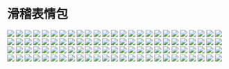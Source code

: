 # 滑稽表情包

![](https://cdn.jsdelivr.net/gh/2x-ercha/twikoo-magic/image/huaji/huaji(1).gif)
![](https://cdn.jsdelivr.net/gh/2x-ercha/twikoo-magic/image/huaji/huaji(1).jpg)
![](https://cdn.jsdelivr.net/gh/2x-ercha/twikoo-magic/image/huaji/huaji(1).png)
![](https://cdn.jsdelivr.net/gh/2x-ercha/twikoo-magic/image/huaji/huaji(10).gif)
![](https://cdn.jsdelivr.net/gh/2x-ercha/twikoo-magic/image/huaji/huaji(10).jpg)
![](https://cdn.jsdelivr.net/gh/2x-ercha/twikoo-magic/image/huaji/huaji(11).gif)
![](https://cdn.jsdelivr.net/gh/2x-ercha/twikoo-magic/image/huaji/huaji(11).jpg)
![](https://cdn.jsdelivr.net/gh/2x-ercha/twikoo-magic/image/huaji/huaji(12).gif)
![](https://cdn.jsdelivr.net/gh/2x-ercha/twikoo-magic/image/huaji/huaji(12).jpg)
![](https://cdn.jsdelivr.net/gh/2x-ercha/twikoo-magic/image/huaji/huaji(13).gif)
![](https://cdn.jsdelivr.net/gh/2x-ercha/twikoo-magic/image/huaji/huaji(13).jpg)
![](https://cdn.jsdelivr.net/gh/2x-ercha/twikoo-magic/image/huaji/huaji(14).gif)
![](https://cdn.jsdelivr.net/gh/2x-ercha/twikoo-magic/image/huaji/huaji(14).jpg)
![](https://cdn.jsdelivr.net/gh/2x-ercha/twikoo-magic/image/huaji/huaji(15).gif)
![](https://cdn.jsdelivr.net/gh/2x-ercha/twikoo-magic/image/huaji/huaji(15).jpg)
![](https://cdn.jsdelivr.net/gh/2x-ercha/twikoo-magic/image/huaji/huaji(16).gif)
![](https://cdn.jsdelivr.net/gh/2x-ercha/twikoo-magic/image/huaji/huaji(16).jpg)
![](https://cdn.jsdelivr.net/gh/2x-ercha/twikoo-magic/image/huaji/huaji(17).gif)
![](https://cdn.jsdelivr.net/gh/2x-ercha/twikoo-magic/image/huaji/huaji(17).jpg)
![](https://cdn.jsdelivr.net/gh/2x-ercha/twikoo-magic/image/huaji/huaji(18).gif)
![](https://cdn.jsdelivr.net/gh/2x-ercha/twikoo-magic/image/huaji/huaji(18).jpg)
![](https://cdn.jsdelivr.net/gh/2x-ercha/twikoo-magic/image/huaji/huaji(19).gif)
![](https://cdn.jsdelivr.net/gh/2x-ercha/twikoo-magic/image/huaji/huaji(19).jpg)
![](https://cdn.jsdelivr.net/gh/2x-ercha/twikoo-magic/image/huaji/huaji(2).gif)
![](https://cdn.jsdelivr.net/gh/2x-ercha/twikoo-magic/image/huaji/huaji(2).jpg)
![](https://cdn.jsdelivr.net/gh/2x-ercha/twikoo-magic/image/huaji/huaji(2).png)
![](https://cdn.jsdelivr.net/gh/2x-ercha/twikoo-magic/image/huaji/huaji(20).gif)
![](https://cdn.jsdelivr.net/gh/2x-ercha/twikoo-magic/image/huaji/huaji(20).jpg)
![](https://cdn.jsdelivr.net/gh/2x-ercha/twikoo-magic/image/huaji/huaji(21).gif)
![](https://cdn.jsdelivr.net/gh/2x-ercha/twikoo-magic/image/huaji/huaji(21).jpg)
![](https://cdn.jsdelivr.net/gh/2x-ercha/twikoo-magic/image/huaji/huaji(22).gif)
![](https://cdn.jsdelivr.net/gh/2x-ercha/twikoo-magic/image/huaji/huaji(22).jpg)
![](https://cdn.jsdelivr.net/gh/2x-ercha/twikoo-magic/image/huaji/huaji(23).gif)
![](https://cdn.jsdelivr.net/gh/2x-ercha/twikoo-magic/image/huaji/huaji(23).jpg)
![](https://cdn.jsdelivr.net/gh/2x-ercha/twikoo-magic/image/huaji/huaji(24).gif)
![](https://cdn.jsdelivr.net/gh/2x-ercha/twikoo-magic/image/huaji/huaji(24).jpg)
![](https://cdn.jsdelivr.net/gh/2x-ercha/twikoo-magic/image/huaji/huaji(25).gif)
![](https://cdn.jsdelivr.net/gh/2x-ercha/twikoo-magic/image/huaji/huaji(25).jpg)
![](https://cdn.jsdelivr.net/gh/2x-ercha/twikoo-magic/image/huaji/huaji(26).gif)
![](https://cdn.jsdelivr.net/gh/2x-ercha/twikoo-magic/image/huaji/huaji(26).jpg)
![](https://cdn.jsdelivr.net/gh/2x-ercha/twikoo-magic/image/huaji/huaji(27).gif)
![](https://cdn.jsdelivr.net/gh/2x-ercha/twikoo-magic/image/huaji/huaji(27).jpg)
![](https://cdn.jsdelivr.net/gh/2x-ercha/twikoo-magic/image/huaji/huaji(28).gif)
![](https://cdn.jsdelivr.net/gh/2x-ercha/twikoo-magic/image/huaji/huaji(28).jpg)
![](https://cdn.jsdelivr.net/gh/2x-ercha/twikoo-magic/image/huaji/huaji(29).gif)
![](https://cdn.jsdelivr.net/gh/2x-ercha/twikoo-magic/image/huaji/huaji(29).jpg)
![](https://cdn.jsdelivr.net/gh/2x-ercha/twikoo-magic/image/huaji/huaji(3).gif)
![](https://cdn.jsdelivr.net/gh/2x-ercha/twikoo-magic/image/huaji/huaji(3).jpg)
![](https://cdn.jsdelivr.net/gh/2x-ercha/twikoo-magic/image/huaji/huaji(3).png)
![](https://cdn.jsdelivr.net/gh/2x-ercha/twikoo-magic/image/huaji/huaji(30).gif)
![](https://cdn.jsdelivr.net/gh/2x-ercha/twikoo-magic/image/huaji/huaji(30).jpg)
![](https://cdn.jsdelivr.net/gh/2x-ercha/twikoo-magic/image/huaji/huaji(31).gif)
![](https://cdn.jsdelivr.net/gh/2x-ercha/twikoo-magic/image/huaji/huaji(31).jpg)
![](https://cdn.jsdelivr.net/gh/2x-ercha/twikoo-magic/image/huaji/huaji(32).gif)
![](https://cdn.jsdelivr.net/gh/2x-ercha/twikoo-magic/image/huaji/huaji(32).jpg)
![](https://cdn.jsdelivr.net/gh/2x-ercha/twikoo-magic/image/huaji/huaji(33).gif)
![](https://cdn.jsdelivr.net/gh/2x-ercha/twikoo-magic/image/huaji/huaji(33).jpg)
![](https://cdn.jsdelivr.net/gh/2x-ercha/twikoo-magic/image/huaji/huaji(34).gif)
![](https://cdn.jsdelivr.net/gh/2x-ercha/twikoo-magic/image/huaji/huaji(34).jpg)
![](https://cdn.jsdelivr.net/gh/2x-ercha/twikoo-magic/image/huaji/huaji(35).gif)
![](https://cdn.jsdelivr.net/gh/2x-ercha/twikoo-magic/image/huaji/huaji(35).jpg)
![](https://cdn.jsdelivr.net/gh/2x-ercha/twikoo-magic/image/huaji/huaji(36).gif)
![](https://cdn.jsdelivr.net/gh/2x-ercha/twikoo-magic/image/huaji/huaji(36).jpg)
![](https://cdn.jsdelivr.net/gh/2x-ercha/twikoo-magic/image/huaji/huaji(37).gif)
![](https://cdn.jsdelivr.net/gh/2x-ercha/twikoo-magic/image/huaji/huaji(37).jpg)
![](https://cdn.jsdelivr.net/gh/2x-ercha/twikoo-magic/image/huaji/huaji(38).gif)
![](https://cdn.jsdelivr.net/gh/2x-ercha/twikoo-magic/image/huaji/huaji(38).jpg)
![](https://cdn.jsdelivr.net/gh/2x-ercha/twikoo-magic/image/huaji/huaji(39).gif)
![](https://cdn.jsdelivr.net/gh/2x-ercha/twikoo-magic/image/huaji/huaji(39).jpg)
![](https://cdn.jsdelivr.net/gh/2x-ercha/twikoo-magic/image/huaji/huaji(4).gif)
![](https://cdn.jsdelivr.net/gh/2x-ercha/twikoo-magic/image/huaji/huaji(4).jpg)
![](https://cdn.jsdelivr.net/gh/2x-ercha/twikoo-magic/image/huaji/huaji(4).png)
![](https://cdn.jsdelivr.net/gh/2x-ercha/twikoo-magic/image/huaji/huaji(40).gif)
![](https://cdn.jsdelivr.net/gh/2x-ercha/twikoo-magic/image/huaji/huaji(40).jpg)
![](https://cdn.jsdelivr.net/gh/2x-ercha/twikoo-magic/image/huaji/huaji(41).gif)
![](https://cdn.jsdelivr.net/gh/2x-ercha/twikoo-magic/image/huaji/huaji(41).jpg)
![](https://cdn.jsdelivr.net/gh/2x-ercha/twikoo-magic/image/huaji/huaji(42).gif)
![](https://cdn.jsdelivr.net/gh/2x-ercha/twikoo-magic/image/huaji/huaji(42).jpg)
![](https://cdn.jsdelivr.net/gh/2x-ercha/twikoo-magic/image/huaji/huaji(43).gif)
![](https://cdn.jsdelivr.net/gh/2x-ercha/twikoo-magic/image/huaji/huaji(43).jpg)
![](https://cdn.jsdelivr.net/gh/2x-ercha/twikoo-magic/image/huaji/huaji(44).gif)
![](https://cdn.jsdelivr.net/gh/2x-ercha/twikoo-magic/image/huaji/huaji(44).jpg)
![](https://cdn.jsdelivr.net/gh/2x-ercha/twikoo-magic/image/huaji/huaji(45).gif)
![](https://cdn.jsdelivr.net/gh/2x-ercha/twikoo-magic/image/huaji/huaji(45).jpg)
![](https://cdn.jsdelivr.net/gh/2x-ercha/twikoo-magic/image/huaji/huaji(46).jpg)
![](https://cdn.jsdelivr.net/gh/2x-ercha/twikoo-magic/image/huaji/huaji(47).jpg)
![](https://cdn.jsdelivr.net/gh/2x-ercha/twikoo-magic/image/huaji/huaji(48).jpg)
![](https://cdn.jsdelivr.net/gh/2x-ercha/twikoo-magic/image/huaji/huaji(49).jpg)
![](https://cdn.jsdelivr.net/gh/2x-ercha/twikoo-magic/image/huaji/huaji(5).gif)
![](https://cdn.jsdelivr.net/gh/2x-ercha/twikoo-magic/image/huaji/huaji(5).jpg)
![](https://cdn.jsdelivr.net/gh/2x-ercha/twikoo-magic/image/huaji/huaji(5).png)
![](https://cdn.jsdelivr.net/gh/2x-ercha/twikoo-magic/image/huaji/huaji(6).gif)
![](https://cdn.jsdelivr.net/gh/2x-ercha/twikoo-magic/image/huaji/huaji(6).jpg)
![](https://cdn.jsdelivr.net/gh/2x-ercha/twikoo-magic/image/huaji/huaji(6).png)
![](https://cdn.jsdelivr.net/gh/2x-ercha/twikoo-magic/image/huaji/huaji(7).gif)
![](https://cdn.jsdelivr.net/gh/2x-ercha/twikoo-magic/image/huaji/huaji(7).jpg)
![](https://cdn.jsdelivr.net/gh/2x-ercha/twikoo-magic/image/huaji/huaji(8).gif)
![](https://cdn.jsdelivr.net/gh/2x-ercha/twikoo-magic/image/huaji/huaji(8).jpg)
![](https://cdn.jsdelivr.net/gh/2x-ercha/twikoo-magic/image/huaji/huaji(9).gif)
![](https://cdn.jsdelivr.net/gh/2x-ercha/twikoo-magic/image/huaji/huaji(9).jpg)
